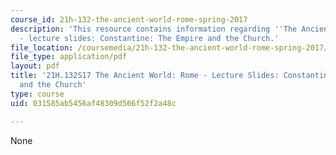 ```yaml
---
course_id: 21h-132-the-ancient-world-rome-spring-2017
description: 'This resource contains information regarding ''The Ancient World: Rome''
  - lecture slides: Constantine: The Empire and the Church.'
file_location: /coursemedia/21h-132-the-ancient-world-rome-spring-2017/031585ab5456af48309d566f52f2a48c_MIT21H_132S17_Constantine.pdf
file_type: application/pdf
layout: pdf
title: '21H.132S17 The Ancient World: Rome - Lecture Slides: Constantine: The Empire
  and the Church'
type: course
uid: 031585ab5456af48309d566f52f2a48c

---
```

None